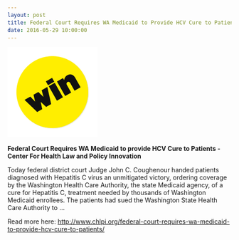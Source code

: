 ```yaml
---
layout: post
title: Federal Court Requires WA Medicaid to Provide HCV Cure to Patients
date: 2016-05-29 10:00:00
---
```


![](/assets/images/federal-court-requires-wa-medicaid-to-provide-hcv-cure-to-patients.png)

**Federal Court Requires WA Medicaid to provide HCV Cure to Patients - Center For Health Law and Policy Innovation**

Today federal district court Judge John C. Coughenour handed patients diagnosed with Hepatitis C virus an unmitigated victory, ordering coverage by the Washington Health Care Authority, the state Medicaid agency, of a cure for Hepatitis C, treatment needed by thousands of Washington Medicaid enrollees. The patients had sued the Washington State Health Care Authority to ...

Read more here: <http://www.chlpi.org/federal-court-requires-wa-medicaid-to-provide-hcv-cure-to-patients/>